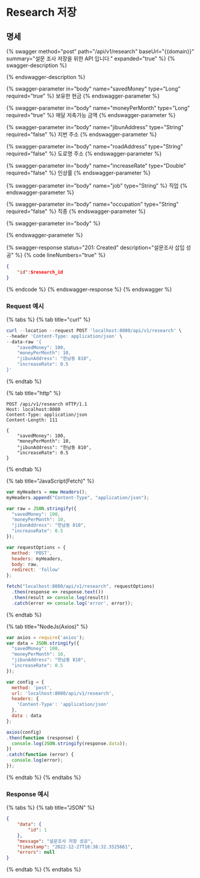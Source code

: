 # Research 저장

## 명세

{% swagger method="post" path="/api/v1/research" baseUrl="{{domain}}" summary="설문 조사 저장을 위한 API 입니다." expanded="true" %}
{% swagger-description %}

{% endswagger-description %}

{% swagger-parameter in="body" name="savedMoney" type="Long" required="true" %}
보유한 현금
{% endswagger-parameter %}

{% swagger-parameter in="body" name="moneyPerMonth" type="Long" required="true" %}
매달 저축가능 금액
{% endswagger-parameter %}

{% swagger-parameter in="body" name="jibunAddress" type="String" required="false" %}
지번 주소
{% endswagger-parameter %}

{% swagger-parameter in="body" name="roadAddress" type="String" required="false" %}
도로명 주소
{% endswagger-parameter %}

{% swagger-parameter in="body" name="increaseRate" type="Double" required="false" %}
인상률
{% endswagger-parameter %}

{% swagger-parameter in="body" name="job" type="String" %}
직업
{% endswagger-parameter %}

{% swagger-parameter in="body" name="occupation" type="String" required="false" %}
직종
{% endswagger-parameter %}

{% swagger-parameter in="body" %}

{% endswagger-parameter %}

{% swagger-response status="201: Created" description="설문조사 삽입 성공" %}
{% code lineNumbers="true" %}
```json
{
    "id":$research_id
}
```
{% endcode %}
{% endswagger-response %}
{% endswagger %}

### Request 예시

{% tabs %}
{% tab title="curl" %}
```powershell
curl --location --request POST 'localhost:8080/api/v1/research' \
--header 'Content-Type: application/json' \
--data-raw '{
    "savedMoney": 100,
    "moneyPerMonth": 10,
    "jibunAddress": "한남동 810",
    "increaseRate": 0.5
}'
```
{% endtab %}

{% tab title="http" %}
```
POST /api/v1/research HTTP/1.1
Host: localhost:8080
Content-Type: application/json
Content-Length: 111

{
    "savedMoney": 100,
    "moneyPerMonth": 10,
    "jibunAddress": "한남동 810",
    "increaseRate": 0.5
}
```
{% endtab %}

{% tab title="JavaScript(Fetch)" %}
```javascript
var myHeaders = new Headers();
myHeaders.append("Content-Type", "application/json");

var raw = JSON.stringify({
  "savedMoney": 100,
  "moneyPerMonth": 10,
  "jibunAddress": "한남동 810",
  "increaseRate": 0.5
});

var requestOptions = {
  method: 'POST',
  headers: myHeaders,
  body: raw,
  redirect: 'follow'
};

fetch("localhost:8080/api/v1/research", requestOptions)
  .then(response => response.text())
  .then(result => console.log(result))
  .catch(error => console.log('error', error));
```
{% endtab %}

{% tab title="NodeJs(Axios)" %}
```javascript
var axios = require('axios');
var data = JSON.stringify({
  "savedMoney": 100,
  "moneyPerMonth": 10,
  "jibunAddress": "한남동 810",
  "increaseRate": 0.5
});

var config = {
  method: 'post',
  url: 'localhost:8080/api/v1/research',
  headers: { 
    'Content-Type': 'application/json'
  },
  data : data
};

axios(config)
.then(function (response) {
  console.log(JSON.stringify(response.data));
})
.catch(function (error) {
  console.log(error);
});

```
{% endtab %}
{% endtabs %}

### Response 예시

{% tabs %}
{% tab title="JSON" %}
```json
{
    "data": {
        "id": 1
    },
    "message": "설문조사 저장 성공",
    "timestamp": "2022-12-27T18:38:32.3525661",
    "errors": null
}
```
{% endtab %}
{% endtabs %}
